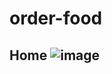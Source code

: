 # order-food

## Home ![image](https://user-images.githubusercontent.com/68469907/106381530-72370f80-63df-11eb-8299-9e0c74e457f6.png)
